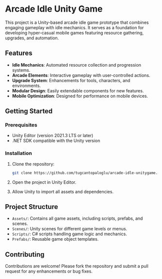 # Arcade Idle Unity Game

This project is a Unity-based arcade idle game prototype that combines engaging gameplay with idle mechanics.
It serves as a foundation for developing hyper-casual mobile games featuring resource gathering, upgrades, and automation.

## Features

- **Idle Mechanics**: Automated resource collection and progression systems.
- **Arcade Elements**: Interactive gameplay with user-controlled actions.
- **Upgrade System**: Enhancements for tools, characters, and environments.
- **Modular Design**: Easily extendable components for new features.
- **Mobile Optimization**: Designed for performance on mobile devices.

## Getting Started

### Prerequisites

- Unity Editor (version 2021.3 LTS or later)
- .NET SDK compatible with the Unity version

### Installation

1. Clone the repository:
   ```bash
   git clone https://github.com/tugcantopaloglu/arcade-idle-unitygame.git
   ```

2. Open the project in Unity Editor.
3. Allow Unity to import all assets and dependencies.

## Project Structure

- `Assets/`: Contains all game assets, including scripts, prefabs, and scenes.
- `Scenes/`: Unity scenes for different game levels or menus.
- `Scripts/`: C# scripts handling game logic and mechanics.
- `Prefabs/`: Reusable game object templates.

## Contributing

Contributions are welcome! Please fork the repository and submit a pull request for any enhancements or bug fixes.
